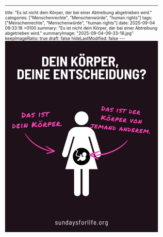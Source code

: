 ---
title: "Es ist nicht dein Körper, der bei einer Abtreibung abgetrieben wird."
categories: ["Menschenrechte", "Menschenwürde", "human rights"]
tags: ["Menschenrechte", "Menschenwürde", "human rights"]
date: 2025-09-04 09:33:18 +0100
summary: "Es ist nicht dein Körper, der bei einer Abtreibung abgetrieben wird."
summaryImage: "2025-09-04-09-33-18.jpg"
keepImageRatio: true
draft: false
hideLastModified: false
---[![Es ist nicht dein Körper, der bei einer Abtreibung abgetrieben wird.](2025-09-04-09-33-18.jpg "Es ist nicht dein Körper, der bei einer Abtreibung abgetrieben wird.")](https://www.sundaysforlife.org/de)